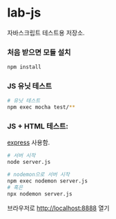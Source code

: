 # lab-js

자바스크립트 테스트용 저장소.

### 처음 받으면 모듈 설치

```bash
npm install
```

### JS 유닛 테스트

```bash
# 유닛 테스트
npm exec mocha test/**
```

### JS + HTML 테스트:

[express](https://expressjs.com) 사용함.

```bash
# 서버 시작
node server.js

# nodemon으로 서버 시작
npm exec nodemon server.js
# 혹은
npx nodemon server.js
```

브라우저로 [http://localhost:8888](http://localhost:8888) 열기
